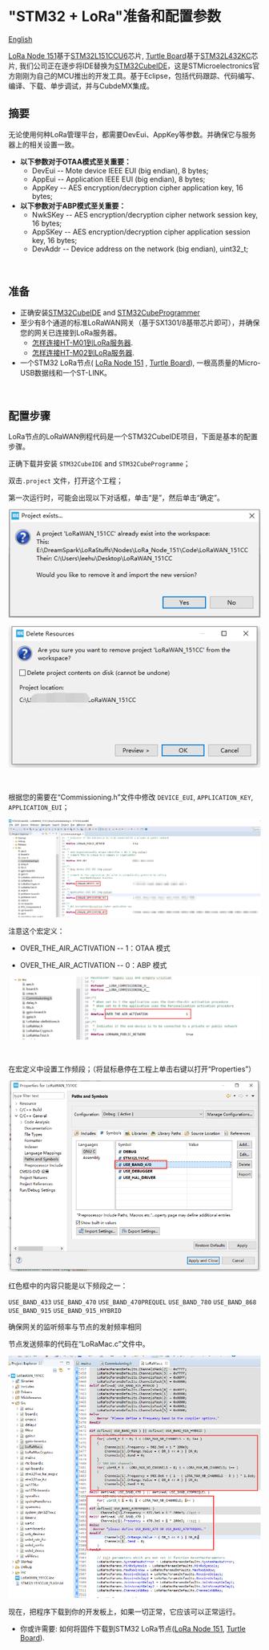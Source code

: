 # "STM32 + LoRa"准备和配置参数
[English](https://heltec-automation-docs.readthedocs.io/en/latest/stm32/lorawan/config_parameter.html)

[LoRa Node 151](https://heltec.org/project/lora-node-151/)基于[STM32L151CCU6](https://www.st.com/resource/en/datasheet/stm32l151cc.pdf)芯片, [Turtle Board](https://heltec.org/project/turtle-board/)基于[STM32L432KC](https://www.st.com/resource/en/datasheet/stm32l432KC.pdf)芯片, 我们公司正在逐步将IDE替换为[STM32CubeIDE](https://www.st.com/en/development-tools/stm32cubeide.html)，这是STMicroelectronics官方刚刚为自己的MCU推出的开发工具。基于Eclipse，包括代码跟踪、代码编写、编译、下载、单步调试，并与CubdeMX集成。

## 摘要

无论使用何种LoRa管理平台，都需要DevEui、AppKey等参数。并确保它与服务器上的相关设置一致。

- **以下参数对于OTAA模式至关重要：**
  - DevEui -- Mote device IEEE EUI (big endian), 8 bytes;
  - AppEui -- Application IEEE EUI (big endian), 8 bytes;
  - AppKey -- AES encryption/decryption cipher application key, 16 bytes;
- **以下参数对于ABP模式至关重要：**
  - NwkSKey -- AES encryption/decryption cipher network session key, 16 bytes;
  - AppSKey -- AES encryption/decryption cipher application session key, 16 bytes;
  - DevAddr -- Device address on the network (big endian), uint32_t;

&nbsp;

## 准备

- 正确安装[STM32CubeIDE](https://www.st.com/zh/development-tools/stm32cubeide.html#get-software) and [STM32CubeProgrammer](https://www.st.com/zh/development-tools/stm32cubeprog.html)
- 至少有8个通道的标准LoRaWAN网关（基于SX1301/8基带芯片即可），并确保您的网关已连接到LoRa服务器。
  - [怎样连接HT-M01到LoRa服务器](https://heltec-automation.readthedocs.io/zh_CN/latest/gateway/ht-m01/connect_to_server.html).
  - [怎样连接HT-M02到LoRa服务器](https://heltec-automation.readthedocs.io/zh_CN/latest/gateway/ht-m02_4g/quick_start_4g.html#lora).
- 一个STM32 LoRa节点( [LoRa Node 151](https://heltec.org/project/lora-node-151/) , [Turtle Board](https://heltec.org/project/turtle-board/)), 一根高质量的Micro-USB数据线和一个ST-LINK。

&nbsp;

## 配置步骤

LoRa节点的LoRaWAN例程代码是一个STM32CubeIDE项目，下面是基本的配置步骤。

正确下载并安装 `STM32CubeIDE` and `STM32CubeProgramme`；

双击`.project` 文件，打开这个工程；

第一次运行时，可能会出现以下对话框，单击“是”，然后单击“确定”。

![](img/config_parameter/01.png)

![](img/config_parameter/02.png)

&nbsp;

根据您的需要在“Commissioning.h”文件中修改 `DEVICE_EUI`, `APPLICATION_KEY`, `APPLICATION_EUI`；

![](img/config_parameter/03.png)

注意这个宏定义：

- OVER_THE_AIR_ACTIVATION -- 1：OTAA 模式

- OVER_THE_AIR_ACTIVATION -- 0：ABP 模式

![](img/config_parameter/07.png)

&nbsp;

在宏定义中设置工作频段；（将鼠标悬停在工程上单击右键以打开“Properties”）

![](img/config_parameter/04.png)

红色框中的内容只能是以下频段之一：

`USE_BAND_433`
`USE_BAND_470`
`USE_BAND_470PREQUEL`
`USE_BAND_780`
`USE_BAND_868`
`USE_BAND_915`
`USE_BAND_915_HYBRID`

确保网关的监听频率与节点的发射频率相同

节点发送频率的代码在“LoRaMac.c”文件中。

![](img/config_parameter/05.png)

现在，把程序下载到你的开发板上，如果一切正常，它应该可以正常运行。

- 你或许需要: 如何将固件下载到STM32 LoRa节点([LoRa Node 151](https://heltec-automation-docs.readthedocs.io/en/latest/stm32/lora_node_151/download_firmware.html), [Turtle Board](https://heltec-automation-docs.readthedocs.io/en/latest/stm32/turtle_board/download_firmware.html)).
